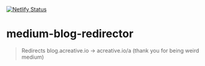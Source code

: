 [![Netlify Status](https://api.netlify.com/api/v1/badges/249437b3-d0bd-4dc6-a283-09d41a4dc385/deploy-status)](https://app.netlify.com/sites/acreative-blog/deploys)

# medium-blog-redirector

> Redirects blog.acreative.io -> acreative.io/a (thank you for being weird medium)
